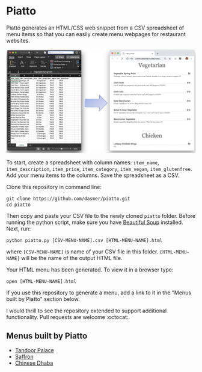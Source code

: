 # Piatto

Piatto generates an HTML/CSS web snippet from a CSV spreadsheet of menu items so that you can easily create menu webpages for restaurant websites. 

![CSV to HTML Converter](images/convert.jpg)

To start, create a spreadsheet with column names: `item_name`, `item_description`, `item_price`, `item_category`, `item_vegan`, `item_glutenfree`. Add your menu items to the columns. Save the spreadsheet as a CSV.

Clone this repository in command line:

```
git clone https://github.com/dasmer/piatto.git
cd piatto
```
Then copy and paste your CSV file to the newly cloned `piatto` folder. Before running the python script, make sure you have [Beautiful Soup][1] installed. Next, run: 
```
python piatto.py [CSV-MENU-NAME].csv [HTML-MENU-NAME].html
```
where
`[CSV-MENU-NAME]` is  name of your CSV file in this folder.
`[HTML-MENU-NAME]` will be the name of the output HTML file.

Your HTML menu has been generated. To  view it in a browser type:
```
open [HTML-MENU-NAME].html
```
If you use this repository to generate a menu, add a link to it in the "Menus built by Piatto" section below.

I would thrill to see the repository extended to support additional functionality. Pull requests are welcome :octocat:.

## Menus built by Piatto
- [Tandoor Palace][2]
- [Saffron][3]
- [Chinese Dhaba][4]


[1]: https://www.crummy.com/software/BeautifulSoup/bs4/doc/
[2]: https://www.tandoorpalacetogo.com/menu.html
[3]: https://www.asaffronthread.com/menu.html
[4]: https://www.chinesedhabany.com/menu.html
